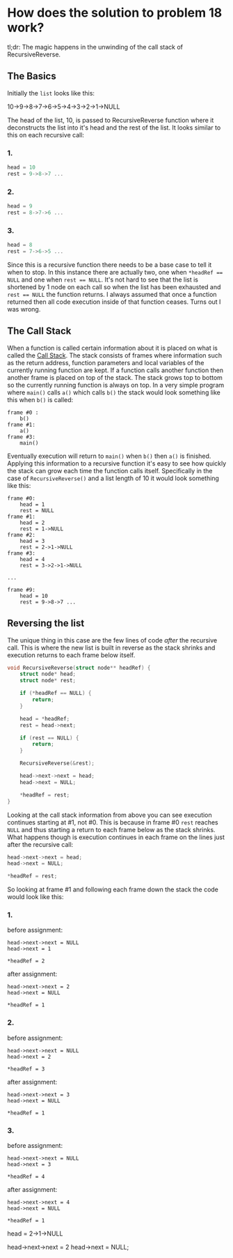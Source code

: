 # How does the solution to problem 18 work?

tl;dr: The magic happens in the unwinding of the call stack of RecursiveReverse.

## The Basics

Initially the `list` looks like this:

10->9->8->7->6->5->4->3->2->1->NULL

The head of the list, 10, is passed to RecursiveReverse function where it
deconstructs the list into it's head and the rest of the list. It looks similar
to this on each recursive call:

### 1.
```C
head = 10
rest = 9->8->7 ...
```

### 2.
```C
head = 9
rest = 8->7->6 ...
```

### 3.
```C
head = 8
rest = 7->6->5 ...
```

Since this is a recursive function there needs to be a base case to tell it
when to stop. In this instance there are actually two, one when `*headRef ==
NULL` and one when `rest == NULL`. It's not hard to see that the list is
shortened by 1 node on each call so when the list has been exhausted and `rest
== NULL` the function returns. I always assumed that once a function returned
then all code execution inside of that function ceases. Turns out I was wrong. 

## The Call Stack

When a function is called certain information about it is placed on what is
called the [Call Stack](https://en.wikipedia.org/wiki/Call_stack). The stack
consists of frames where information such as the return address, function
parameters and local variables of the currently running function are kept. If a
function calls another function then another frame is placed on top of the
stack. The stack grows top to bottom so the currently running function is
always on top. In a very simple program where `main()` calls `a()` which calls
`b()` the stack would look something like this when `b()` is called:

```
frame #0 :
    b()
frame #1:
    a()
frame #3:
    main()
```

Eventually execution will return to `main()` when `b()` then `a()` is finished.
Applying this information to a recursive function it's easy to see how quickly
the stack can grow each time the function calls itself. Specifically in the
case of `RecursiveReverse()` and a list length of 10 it would look something
like this:


```
frame #0:
    head = 1
    rest = NULL
frame #1:
    head = 2
    rest = 1->NULL
frame #2:
    head = 3
    rest = 2->1->NULL 
frame #3:
    head = 4
    rest = 3->2->1->NULL

...

frame #9:
    head = 10
    rest = 9->8->7 ...
```


## Reversing the list

The unique thing in this case are the few lines of code *after* the recursive
call. This is where the new list is built in reverse as the stack shrinks and
execution returns to each frame below itself.


``` C
void RecursiveReverse(struct node** headRef) {
    struct node* head;
    struct node* rest;

    if (*headRef == NULL) {
        return;
    }

    head = *headRef;
    rest = head->next;

    if (rest == NULL) {
        return;
    }

    RecursiveReverse(&rest);

    head->next->next = head;
    head->next = NULL;

    *headRef = rest;
}
```

Looking at the call stack information from above you can see execution
continues starting at #1, not #0. This is because in frame #0 `rest` reaches
`NULL` and thus starting a return to each frame below as the stack shrinks.
What happens though is execution continues in each frame on the lines just
after the recursive call:

```C
head->next->next = head;
head->next = NULL;

*headRef = rest;
```

So looking at frame #1 and following each frame down the stack the code would
look like this:

### 1.
before assignment:
```
head->next->next = NULL 
head->next = 1 

*headRef = 2 

```

after assignment:
```
head->next->next = 2 
head->next = NULL 

*headRef = 1 

```

### 2. 
before assignment:
```
head->next->next = NULL 
head->next = 2 

*headRef = 3 

```

after assignment:
```
head->next->next = 3 
head->next = NULL 

*headRef = 1 

```

### 3.
before assignment:
```
head->next->next = NULL 
head->next = 3 

*headRef = 4 

```

after assignment:
```
head->next->next = 4 
head->next = NULL 

*headRef = 1 

```

head = 2->1->NULL

head->next->next = 2
head->next = NULL;


